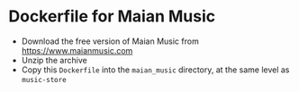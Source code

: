 # Dockerfile for Maian Music

* Download the free version of Maian Music from https://www.maianmusic.com
* Unzip the archive
* Copy this `Dockerfile` into the `maian_music` directory, at the same level as `music-store`
